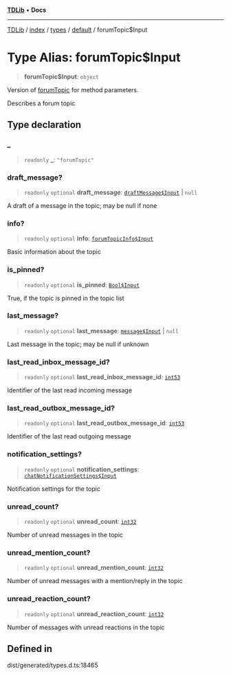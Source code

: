 [**TDLib**](../../../../../../README.md) • **Docs**

***

[TDLib](../../../../../../modules.md) / [index](../../../../../README.md) / [types](../../../README.md) / [default](../README.md) / forumTopic$Input

# Type Alias: forumTopic$Input

> **forumTopic$Input**: `object`

Version of [forumTopic](forumTopic-1.md) for method parameters.

Describes a forum topic

## Type declaration

### \_

> `readonly` **\_**: `"forumTopic"`

### draft\_message?

> `readonly` `optional` **draft\_message**: [`draftMessage$Input`](draftMessage$Input-1.md) \| `null`

A draft of a message in the topic; may be null if none

### info?

> `readonly` `optional` **info**: [`forumTopicInfo$Input`](forumTopicInfo$Input-1.md)

Basic information about the topic

### is\_pinned?

> `readonly` `optional` **is\_pinned**: [`Bool$Input`](Bool$Input.md)

True, if the topic is pinned in the topic list

### last\_message?

> `readonly` `optional` **last\_message**: [`message$Input`](message$Input-1.md) \| `null`

Last message in the topic; may be null if unknown

### last\_read\_inbox\_message\_id?

> `readonly` `optional` **last\_read\_inbox\_message\_id**: [`int53`](int53-1.md)

Identifier of the last read incoming message

### last\_read\_outbox\_message\_id?

> `readonly` `optional` **last\_read\_outbox\_message\_id**: [`int53`](int53-1.md)

Identifier of the last read outgoing message

### notification\_settings?

> `readonly` `optional` **notification\_settings**: [`chatNotificationSettings$Input`](chatNotificationSettings$Input-1.md)

Notification settings for the topic

### unread\_count?

> `readonly` `optional` **unread\_count**: [`int32`](int32-1.md)

Number of unread messages in the topic

### unread\_mention\_count?

> `readonly` `optional` **unread\_mention\_count**: [`int32`](int32-1.md)

Number of unread messages with a mention/reply in the topic

### unread\_reaction\_count?

> `readonly` `optional` **unread\_reaction\_count**: [`int32`](int32-1.md)

Number of messages with unread reactions in the topic

## Defined in

dist/generated/types.d.ts:18465
